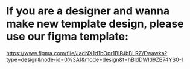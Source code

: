 # If you are a designer and wanna make new template design, please use our figma template:
 https://www.figma.com/file/JadNX1d1bOpr1BIPJbBLRZ/Ewawka?type=design&node-id=0%3A1&mode=design&t=hBldDWId9ZB74YS0-1